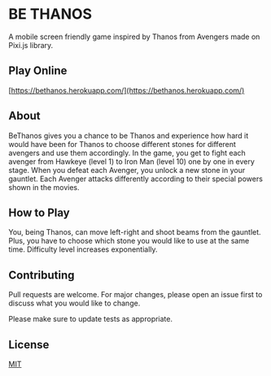 # BE THANOS

A mobile screen friendly game inspired by Thanos from Avengers made on Pixi.js library.

## Play Online
[https://bethanos.herokuapp.com/](https://bethanos.herokuapp.com/)

## About

BeThanos gives you a chance to be Thanos and experience how hard it would have been for Thanos to choose different stones for different avengers and use them accordingly.
In the game, you get to fight each avenger from Hawkeye (level 1) to Iron Man (level 10) one by one in every stage. When you defeat each Avenger, you unlock a new stone in your gauntlet. Each Avenger attacks differently according to their special powers shown in the movies.

## How to Play
You, being Thanos, can move left-right and shoot beams from the gauntlet. Plus, you have to choose which stone you would like to use at the same time.
Difficulty level increases exponentially.


## Contributing
Pull requests are welcome. For major changes, please open an issue first to discuss what you would like to change.

Please make sure to update tests as appropriate.

## License
[MIT](https://choosealicense.com/licenses/mit/)
